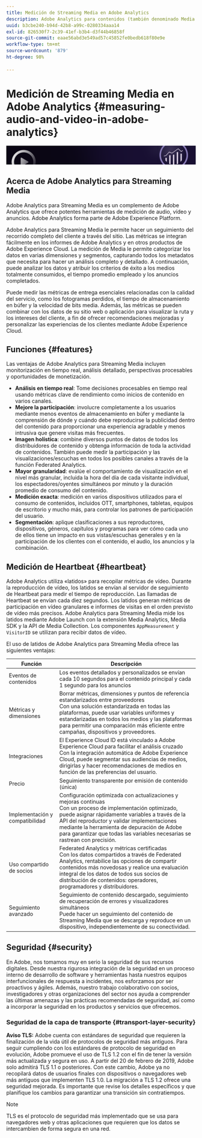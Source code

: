 ```yaml
---
title: Medición de Streaming Media en Adobe Analytics
description: Adobe Analytics para contenidos (también denominado Media Analytics) proporciona a los clientes una medición de contenidos sólida para el contenido, el audio y la publicidad.
uuid: b3cbe240-b94d-42b8-a99c-0280334aaa14
exl-id: 826530f7-2c39-41ef-b3b4-d3f44b46858f
source-git-commit: eaae56abd3e549ad57c45852fe0bedb618f80e9e
workflow-type: tm+mt
source-wordcount: '879'
ht-degree: 98%

---
```


# Medición de Streaming Media en Adobe Analytics {#measuring-audio-and-video-in-adobe-analytics}

![Banner](./assets/media_analytics_banner.png)

## Acerca de Adobe Analytics para Streaming Media

Adobe Analytics para Streaming Media es un complemento de Adobe Analytics que ofrece potentes herramientas de medición de audio, vídeo y anuncios. Adobe Analytics forma parte de Adobe Experience Platform.

Adobe Analytics para Streaming Media le permite hacer un seguimiento del recorrido completo del cliente a través del sitio. Las métricas se integran fácilmente en los informes de Adobe Analytics y en otros productos de Adobe Experience Cloud. La medición de Media le permite categorizar los datos en varias dimensiones y segmentos, capturando todos los metadatos que necesita para hacer un análisis completo y detallado. A continuación, puede analizar los datos y atribuir los criterios de éxito a los medios totalmente consumidos, el tiempo promedio empleado y los anuncios completados.

Puede medir las métricas de entrega esenciales relacionadas con la calidad del servicio, como los fotogramas perdidos, el tiempo de almacenamiento en búfer y la velocidad de bits media. Además, las métricas se pueden combinar con los datos de su sitio web o aplicación para visualizar la ruta y los intereses del cliente, a fin de ofrecer recomendaciones mejoradas y personalizar las experiencias de los clientes mediante Adobe Experience Cloud.

## Funciones {#features}

Las ventajas de Adobe Analytics para Streaming Media incluyen monitorización en tiempo real, análisis detallado, perspectivas procesables y oportunidades de monetización.
* **Análisis en tiempo real**: Tome decisiones procesables en tiempo real usando métricas clave de rendimiento como inicios de contenido en varios canales.
* **Mejore la participación**: involucre completamente a los usuarios mediante menos eventos de almacenamiento en búfer y mediante la comprensión de dónde y cuándo debe reproducirse la publicidad dentro del contenido para proporcionar una experiencia agradable y menos intrusiva que genere visitas más frecuentes.
* **Imagen holística**: combine diversos puntos de datos de todos los distribuidores de contenido y obtenga información de toda la actividad de contenidos. También puede medir la participación y las visualizaciones/escuchas en todos los posibles canales a través de la función Federated Analytics.
* **Mayor granularidad**: evalúe el comportamiento de visualización en el nivel más granular, incluida la hora del día de cada visitante individual, los espectadores/oyentes simultáneos por minuto y la duración promedio de consumo del contenido.
* **Medición exacta**: medición en varios dispositivos utilizados para el consumo de contenidos, incluidos OTT, smartphones, tabletas, equipos de escritorio y mucho más, para controlar los patrones de participación del usuario.
* **Segmentación**: aplique clasificaciones a sus reproductores, dispositivos, géneros, capítulos y programas para ver cómo cada uno de ellos tiene un impacto en sus vistas/escuchas generales y en la participación de los clientes con el contenido, el audio, los anuncios y la combinación.

## Medición de Heartbeat {#heartbeat}

Adobe Analytics utiliza «latidos» para recopilar métricas de vídeo. Durante la reproducción de vídeo, los latidos se envían al servidor de seguimiento de Heartbeat para medir el tiempo de reproducción. Las llamadas de Heartbeat se envían cada diez segundos. Los latidos generan métricas de participación en vídeo granulares e informes de visitas en el orden previsto de vídeo más precisos. Adobe Analytics para Streaming Media mide los latidos mediante Adobe Launch con la extensión Media Analytics, Media SDK y la API de Media Collection. Los componentes `AppMeasurement` y `VisitorID` se utilizan para recibir datos de vídeo.

El uso de latidos de Adobe Analytics para Streaming Media ofrece las siguientes ventajas:

| Función | Descripción |
|----------------------------|-----------------------------------------------------------------------------------------------------------------------------------------------------------------------------------------------------------------------------------------------------------------------------------------------|
| Eventos de contenidos | Los eventos detallados y personalizados se envían cada 10 segundos para el contenido principal y cada 1 segundo para los anuncios |
| Métricas y dimensiones | Borrar métricas, dimensiones y puntos de referencia estandarizados entre proveedores<br>Con una solución estandarizada en todas las plataformas, puede usar variables uniformes y estandarizadas en todos los medios y las plataformas para permitir una comparación más eficiente entre campañas, dispositivos y proveedores. |
| Integraciones | El Experience Cloud ID está vinculado a Adobe Experience Cloud para facilitar el análisis cruzado<br>Con la integración automática de Adobe Experience Cloud, puede segmentar sus audiencias de medios, dirigirlas y hacer recomendaciones de medios en función de las preferencias del usuario. |
| Precio | Seguimiento transparente por emisión de contenido (única) |
| Implementación y compatibilidad | Configuración optimizada con actualizaciones y mejoras continuas<br>Con un proceso de implementación optimizado, puede asignar rápidamente variables a través de la API del reproductor y validar implementaciones mediante la herramienta de depuración de Adobe para garantizar que todas las variables necesarias se rastrean con precisión. |
| Uso compartido de socios | Federated Analytics y métricas certificadas<br>Con los datos compartidos a través de Federated Analytics, rentabilice las opciones de compartir contenidos más novedosas y realice una evaluación integral de los datos de todos sus socios de distribución de contenidos: operadores, programadores y distribuidores. |
| Seguimiento avanzado | Seguimiento de contenido descargado, seguimiento de recuperación de errores y visualizadores simultáneos<br>Puede hacer un seguimiento del contenido de Streaming Media que se descarga y reproduce en un dispositivo, independientemente de su conectividad. |



## Seguridad {#security}

En Adobe, nos tomamos muy en serio la seguridad de sus recursos digitales. Desde nuestra rigurosa integración de la seguridad en un proceso interno de desarrollo de software y herramientas hasta nuestros equipos interfuncionales de respuesta a incidentes, nos esforzamos por ser proactivos y ágiles. Además, nuestro trabajo colaborativo con socios, investigadores y otras organizaciones del sector nos ayuda a comprender las últimas amenazas y las prácticas recomendadas de seguridad, así como a incorporar la seguridad en los productos y servicios que ofrecemos.


### Seguridad de la capa de transporte {#transport-layer-security}

**Aviso TLS:** Adobe cuenta con estándares de seguridad que requieren la finalización de la vida útil de protocolos de seguridad más antiguos. Para seguir cumpliendo con los estándares de protocolo de seguridad en evolución, Adobe promueve el uso de TLS 1.2 con el fin de tener la versión más actualizada y segura en uso. A partir del 20 de febrero de 2019, Adobe solo admitirá TLS 1.1 o posteriores. Con este cambio, Adobe ya no recopilará datos de usuarios finales con dispositivos o navegadores web más antiguos que implementen TLS 1.0. La migración a TLS 1.2 ofrece una seguridad mejorada. Es importante que revise los detalles específicos y que planifique los cambios para garantizar una transición sin contratiempos.

>[!NOTE]
>
>TLS es el protocolo de seguridad más implementado que se usa para navegadores web y otras aplicaciones que requieren que los datos se intercambien de forma segura en una red.
